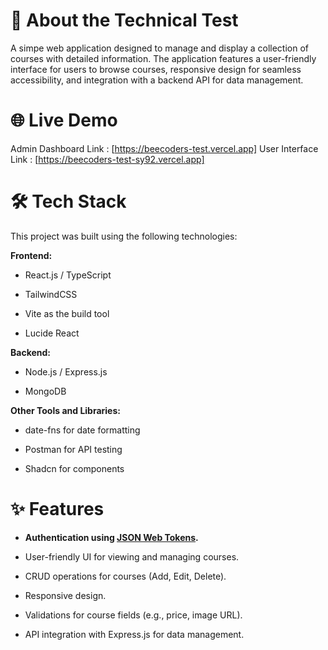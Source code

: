 # 🚀 About the Technical Test

A simpe web application designed to manage and display a collection of courses with detailed information. The application features a user-friendly interface for users to browse courses, responsive design for seamless accessibility, and integration with a backend API for data management.


# 🌐 Live Demo

Admin Dashboard Link : [https://beecoders-test.vercel.app]
User Interface Link : [https://beecoders-test-sy92.vercel.app]

# 🛠️ Tech Stack

This project was built using the following technologies:

**Frontend:**

- React.js / TypeScript

- TailwindCSS

- Vite as the build tool

- Lucide React 

**Backend:**

- Node.js / Express.js

- MongoDB

**Other Tools and Libraries:**

- date-fns for date formatting

- Postman for API testing

- Shadcn for components

 # ✨ Features
 
 - **Authentication using <ins>JSON Web Tokens</ins>.**

- User-friendly UI for viewing and managing courses.

- CRUD operations for courses (Add, Edit, Delete).

- Responsive design.

- Validations for course fields (e.g., price, image URL).

- API integration with Express.js for data management.


